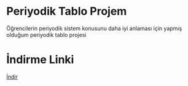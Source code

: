 # Periyodik Tablo Projem
Öğrencilerin periyodik sistem konusunu daha iyi anlaması için yapmış olduğum periyodik tablo projesi

# İndirme Linki
[İndir](https://dosya.co/csd22ab7ojki/Periyodik_Tablo_Setup.exe.html)
